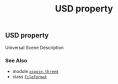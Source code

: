 ﻿---
title: USD property
second_title: Aspose.3D for Python via .NET API References
description: 
type: docs
weight: 480
url: /aspose.threed/fileformat/usd/
is_root: false
---

## USD property


Universal Scene Description

### See Also
* module [`aspose.threed`](../../)
* class [`FileFormat`](/3d/python-net/aspose.threed/fileformat)
